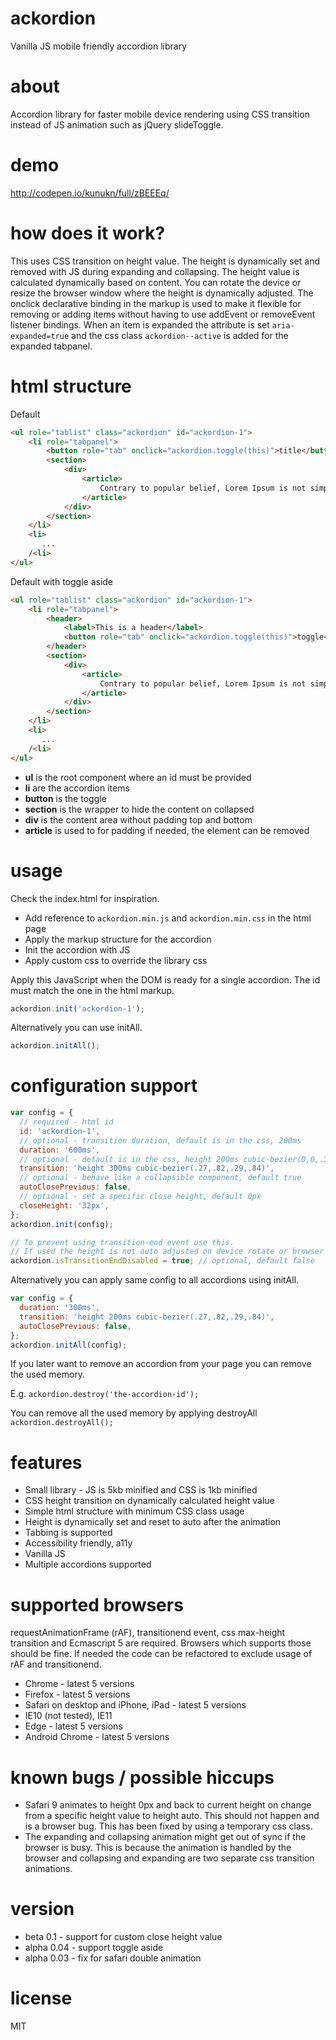 # ackordion
Vanilla JS mobile friendly accordion library

# about
Accordion library for faster mobile device rendering using CSS transition instead of JS animation such as jQuery slideToggle.

# demo
http://codepen.io/kunukn/full/zBEEEq/

# how does it work?
This uses CSS transition on height value. The height is dynamically set and removed with JS during expanding and collapsing. The height value is calculated dynamically based on content. You can rotate the device or resize the browser window where the height is dynamically adjusted. The onclick declarative binding in the markup is used to make it flexible for removing or adding items without having to use addEvent or removeEvent listener bindings. When an item is expanded the attribute is set `aria-expanded=true` and the css class `ackordion--active` is added for the expanded tabpanel.

# html structure

Default
```html
<ul role="tablist" class="ackordion" id="ackordion-1">
    <li role="tabpanel">
        <button role="tab" onclick="ackordion.toggle(this)">title</button>
        <section>
            <div>
                <article> 
                    Contrary to popular belief, Lorem Ipsum is not simply random text.
                </article>
            </div>
        </section>
    </li>
    <li>
       ...
    /<li>
</ul>

```

Default with toggle aside
```html
<ul role="tablist" class="ackordion" id="ackordion-1">
    <li role="tabpanel">
        <header>
            <label>This is a header</label>
            <button role="tab" onclick="ackordion.toggle(this)">toggle</button>
        </header>
        <section>
            <div>
                <article> 
                    Contrary to popular belief, Lorem Ipsum is not simply random text.
                </article>
            </div>
        </section>
    </li>
    <li>
       ...
    /<li>
</ul>

```

* **ul** is the root component where an id must be provided
* **li** are the accordion items
* **button** is the toggle
* **section** is the wrapper to hide the content on collapsed
* **div** is the content area without padding top and bottom
* **article** is used to for padding if needed, the element can be removed

# usage

Check the index.html for inspiration.

* Add reference to `ackordion.min.js` and `ackordion.min.css` in the html page
* Apply the markup structure for the accordion
* Init the accordion with JS
* Apply custom css to override the library css

Apply this JavaScript when the DOM is ready for a single accordion. 
The id must match the one in the html markup.

```javascript
ackordion.init('ackordion-1');
```

Alternatively you can use initAll.

```javascript
ackordion.initAll();
```

# configuration support

```javascript
var config = {
  // required - html id
  id: 'ackordion-1', 
  // optional - transition duration, default is in the css, 200ms
  duration: '600ms', 
  // optional - default is in the css, height 200ms cubic-bezier(0,0,.3,1)
  transition: 'height 300ms cubic-bezier(.27,.82,.29,.84)', 
  // optional - behave like a collapsible component, default true
  autoClosePrevious: false, 
  // optional - set a specific close height, default 0px
  closeHeight: '32px',
};
ackordion.init(config);

// To prevent using transition-end event use this.
// If used the height is not auto adjusted on device rotate or browser resizing
ackordion.isTransitionEndDisabled = true; // optional, default false
```


Alternatively you can apply same config to all accordions using initAll.

```javascript
var config = {
  duration: '300ms',
  transition: 'height 200ms cubic-bezier(.27,.82,.29,.84)',
  autoClosePrevious: false,
};
ackordion.initAll(config);
```

If you later want to remove an accordion from your page you can remove the used memory.

E.g. `ackordion.destroy('the-accordion-id');`

You can remove all the used memory by applying destroyAll
`ackordion.destroyAll();`


# features
* Small library - JS is 5kb minified and CSS is 1kb minified
* CSS height transition on dynamically calculated height value
* Simple html structure with minimum CSS class usage 
* Height is dynamically set and reset to auto after the animation
* Tabbing is supported
* Accessibility friendly, a11y
* Vanilla JS
* Multiple accordions supported


# supported browsers

requestAnimationFrame (rAF), transitionend event, css max-height transition and Ecmascript 5 are required.
Browsers which supports those should be fine. If needed the code can be refactored to exclude usage of rAF and transitionend. 

* Chrome - latest 5 versions
* Firefox - latest 5 versions
* Safari on desktop and iPhone, iPad - latest 5 versions
* IE10 (not tested), IE11
* Edge - latest 5 versions
* Android Chrome - latest 5 versions


# known bugs / possible hiccups
* Safari 9 animates to height 0px and back to current height on change from a specific height value to height auto. This should not happen and is a browser bug. This has been fixed by using a temporary css class.
* The expanding and collapsing animation might get out of sync if the browser is busy. This is because the animation is handled by the browser and collapsing and expanding are two separate css transition animations.

# version
* beta  0.1 - support for custom close height value 
* alpha 0.04 - support toggle aside
* alpha 0.03 - fix for safari double animation

# license
MIT
